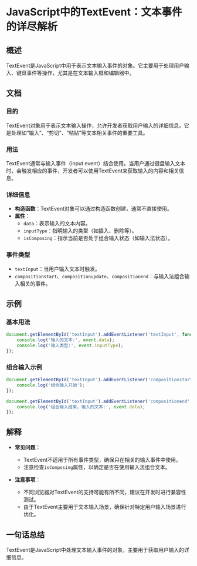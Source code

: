 <!--
Meta Description: # JavaScript中的TextEvent：文本事件的详尽解析 ## 概述 TextEvent是JavaScript中用于表示文本输入事件的对象。它主要用于处理用户输入、键盘事件等操作，尤其是在文本输入框和编辑器中。 ## 文档 ### 目的 TextEvent对象用于表示文本输入操作，允许开发...
Meta Keywords: event, textinput, console, log, data
-->

# JavaScript中的TextEvent：文本事件的详尽解析

## 概述
TextEvent是JavaScript中用于表示文本输入事件的对象。它主要用于处理用户输入、键盘事件等操作，尤其是在文本输入框和编辑器中。

## 文档
### 目的
TextEvent对象用于表示文本输入操作，允许开发者获取用户输入的详细信息。它是处理如“输入”、“剪切”、“粘贴”等文本相关事件的重要工具。

### 用法
TextEvent通常与输入事件（input event）结合使用。当用户通过键盘输入文本时，会触发相应的事件，开发者可以使用TextEvent来获取输入的内容和相关信息。

### 详细信息
- **构造函数**：TextEvent对象可以通过构造函数创建，通常不直接使用。
- **属性**：
  - `data`：表示输入的文本内容。
  - `inputType`：指明输入的类型（如插入、删除等）。
  - `isComposing`：指示当前是否处于组合输入状态（如输入法状态）。
  
### 事件类型
- `textInput`：当用户输入文本时触发。
- `compositionstart`、`compositionupdate`、`compositionend`：与输入法组合输入相关的事件。

## 示例
### 基本用法
```javascript
document.getElementById('textInput').addEventListener('textInput', function(event) {
    console.log('输入的文本:', event.data);
    console.log('输入类型:', event.inputType);
});
```

### 组合输入示例
```javascript
document.getElementById('textInput').addEventListener('compositionstart', function(event) {
    console.log('组合输入开始');
});

document.getElementById('textInput').addEventListener('compositionend', function(event) {
    console.log('组合输入结束，输入的文本:', event.data);
});
```

## 解释
- **常见问题**：
  - TextEvent不适用于所有事件类型，确保只在相关的输入事件中使用。
  - 注意检查`isComposing`属性，以确定是否在使用输入法组合文本。
  
- **注意事项**：
  - 不同浏览器对TextEvent的支持可能有所不同，建议在开发时进行兼容性测试。
  - 由于TextEvent主要用于文本输入场景，确保针对特定用户输入场景进行优化。

## 一句话总结
TextEvent是JavaScript中处理文本输入事件的对象，主要用于获取用户输入的详细信息。